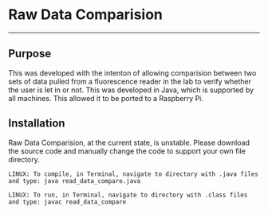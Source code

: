 # Raw Data Comparision
--------------
## Purpose
This was developed with the intenton of allowing comparision between two sets of data pulled from a fluorescence reader in the lab to verify whether the user is let in or not. This was developed in Java, which is supported by all machines. This allowed it to be ported to a Raspberry Pi. 


## Installation 
Raw Data Comparision, at the current state, is unstable. Please download the source code and manually change the code to support your own file directory.

```
LINUX: To compile, in Terminal, navigate to directory with .java files and type: java read_data_compare.java
```
```
LINUX: To run, in Terminal, navigate to directory with .class files and type: javac read_data_compare
```
